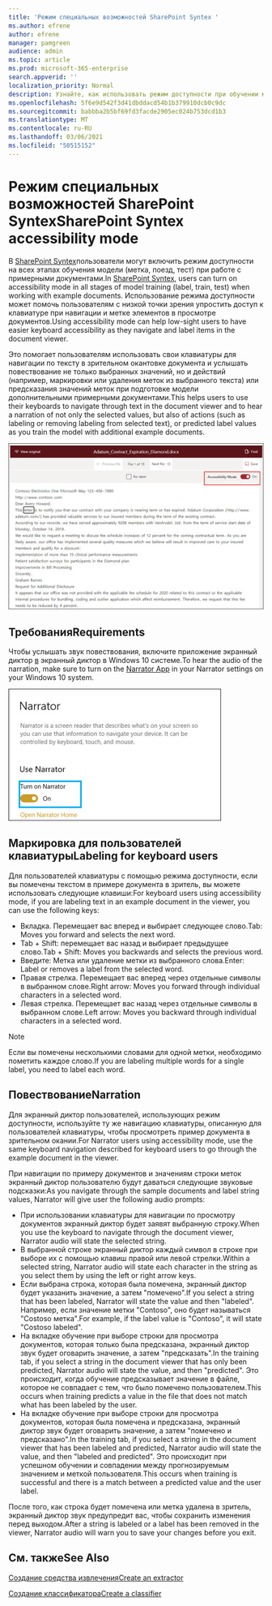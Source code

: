 ```yaml
---
title: 'Режим специальных возможностей SharePoint Syntex '
ms.author: efrene
author: efrene
manager: pamgreen
audience: admin
ms.topic: article
ms.prod: microsoft-365-enterprise
search.appverid: ''
localization_priority: Normal
description: Узнайте, как использовать режим доступности при обучении модели SharePoint Syntex.
ms.openlocfilehash: 5f6e9d542f3d41dbddacd54b1b379910dcb0c9dc
ms.sourcegitcommit: babbba2b5bf69fd3facde2905ec024b753dcd1b3
ms.translationtype: MT
ms.contentlocale: ru-RU
ms.lasthandoff: 03/06/2021
ms.locfileid: "50515152"
---
```

# <a name="sharepoint-syntex-accessibility-mode"></a><span data-ttu-id="df88d-103">Режим специальных возможностей SharePoint Syntex</span><span class="sxs-lookup"><span data-stu-id="df88d-103">SharePoint Syntex accessibility mode</span></span>

<span data-ttu-id="df88d-104">В [SharePoint Syntex](index.md)пользователи могут включить режим доступности на всех этапах обучения модели (метка, поезд, тест) при работе с примерными документами.</span><span class="sxs-lookup"><span data-stu-id="df88d-104">In [SharePoint Syntex](index.md), users can turn on accessibility mode in all stages of model training (label, train, test) when working with example documents.</span></span> <span data-ttu-id="df88d-105">Использование режима доступности может помочь пользователям с низкой точки зрения упростить доступ к клавиатуре при навигации и метке элементов в просмотре документов.</span><span class="sxs-lookup"><span data-stu-id="df88d-105">Using accessibility mode can help low-sight users to have easier keyboard accessibility as they navigate and label items in the document viewer.</span></span>

<span data-ttu-id="df88d-106">Это помогает пользователям использовать свои клавиатуры для навигации по тексту в зрительном окантовке документа и услышать повествование не только выбранных значений, но и действий (например, маркировки или удаления меток из выбранного текста) или предсказания значений меток при подготовке модели дополнительными примерными документами.</span><span class="sxs-lookup"><span data-stu-id="df88d-106">This helps users to use their keyboards to navigate through text in the document viewer and to hear a narration of not only the selected values, but also of actions (such as labeling or removing labeling from selected text), or predicted label values as you train the model with additional example documents.</span></span> 


![Режим доступности](../media/content-understanding/accessibility-mode.png)

## <a name="requirements"></a><span data-ttu-id="df88d-108">Требования</span><span class="sxs-lookup"><span data-stu-id="df88d-108">Requirements</span></span>

<span data-ttu-id="df88d-109">Чтобы услышать звук повествования, включите приложение экранный диктор [в](https://support.microsoft.com/windows/complete-guide-to-narrator-e4397a0d-ef4f-b386-d8ae-c172f109bdb1) экранный диктор в Windows 10 системе.</span><span class="sxs-lookup"><span data-stu-id="df88d-109">To hear the audio of the narration, make sure to turn on the [Narrator App](https://support.microsoft.com/windows/complete-guide-to-narrator-e4397a0d-ef4f-b386-d8ae-c172f109bdb1) in your Narrator settings on your Windows 10 system.</span></span>

![Включи экранный диктор](../media/content-understanding/narrator-settings.png)

## <a name="labeling-for-keyboard-users"></a><span data-ttu-id="df88d-111">Маркировка для пользователей клавиатуры</span><span class="sxs-lookup"><span data-stu-id="df88d-111">Labeling for keyboard users</span></span>

<span data-ttu-id="df88d-112">Для пользователей клавиатуры с помощью режима доступности, если вы помечены текстом в примере документа в зритель, вы можете использовать следующие клавиши:</span><span class="sxs-lookup"><span data-stu-id="df88d-112">For keyboard users using accessibility mode, if you are labeling text in an example document in the viewer, you can use the following keys:</span></span>

- <span data-ttu-id="df88d-113">Вкладка. Перемещает вас вперед и выбирает следующее слово.</span><span class="sxs-lookup"><span data-stu-id="df88d-113">Tab: Moves you forward and selects the next word.</span></span>
- <span data-ttu-id="df88d-114">Tab + Shift: перемещает вас назад и выбирает предыдущее слово.</span><span class="sxs-lookup"><span data-stu-id="df88d-114">Tab + Shift: Moves you backwards and selects the previous word.</span></span>
- <span data-ttu-id="df88d-115">Введите: Метка или удаление метки из выбранного слова.</span><span class="sxs-lookup"><span data-stu-id="df88d-115">Enter: Label or removes a label from the selected word.</span></span>
- <span data-ttu-id="df88d-116">Правая стрелка. Перемещает вас вперед через отдельные символы в выбранном слове.</span><span class="sxs-lookup"><span data-stu-id="df88d-116">Right arrow: Moves you forward through individual characters in a selected word.</span></span>
- <span data-ttu-id="df88d-117">Левая стрелка. Перемещает вас назад через отдельные символы в выбранном слове.</span><span class="sxs-lookup"><span data-stu-id="df88d-117">Left arrow: Moves you backward through individual characters in a selected word.</span></span>

> [!NOTE]
> <span data-ttu-id="df88d-118">Если вы помечены несколькими словами для одной метки, необходимо пометить каждое слово.</span><span class="sxs-lookup"><span data-stu-id="df88d-118">If you are labeling multiple words for a single label, you need to label each word.</span></span>


## <a name="narration"></a><span data-ttu-id="df88d-119">Повествование</span><span class="sxs-lookup"><span data-stu-id="df88d-119">Narration</span></span>

<span data-ttu-id="df88d-120">Для экранный диктор пользователей, использующих режим доступности, используйте ту же навигацию клавиатуры, описанную для пользователей клавиатуры, чтобы просмотреть пример документа в зрительном окании.</span><span class="sxs-lookup"><span data-stu-id="df88d-120">For Narrator users using accessibility mode, use the same keyboard navigation described for keyboard users to go through the example document in the viewer.</span></span>

<span data-ttu-id="df88d-121">При навигации по примеру документов и значениям строки меток экранный диктор пользователю будут даваться следующие звуковые подсказки:</span><span class="sxs-lookup"><span data-stu-id="df88d-121">As you navigate through the sample documents and label string values, Narrator will give user the following audio prompts:</span></span>

- <span data-ttu-id="df88d-122">При использовании клавиатуры для навигации по просмотру документов экранный диктор будет заявят выбранную строку.</span><span class="sxs-lookup"><span data-stu-id="df88d-122">When you use the keyboard to navigate through the document viewer, Narrator audio will state the selected string.</span></span>
- <span data-ttu-id="df88d-123">В выбранной строке экранный диктор каждый символ в строке при выборе их с помощью клавиш правой или левой стрелки.</span><span class="sxs-lookup"><span data-stu-id="df88d-123">Within a selected string, Narrator audio will state each character in the string as you select them by using the left or right arrow keys.</span></span>
- <span data-ttu-id="df88d-124">Если выбрана строка, которая была помечена, экранный диктор будет указанить значение, а затем "помечено".</span><span class="sxs-lookup"><span data-stu-id="df88d-124">If you select a string that has been labeled, Narrator will state the value and then "labeled".</span></span>  <span data-ttu-id="df88d-125">Например, если значение метки "Contoso", оно будет называться "Costoso метка".</span><span class="sxs-lookup"><span data-stu-id="df88d-125">For example, if the label value is "Contoso", it will state "Costoso labeled".</span></span> 
- <span data-ttu-id="df88d-126">На вкладке обучение при выборе строки для просмотра документов, которая только была предсказана, экранный диктор звук будет оговарить значение, а затем "предсказать".</span><span class="sxs-lookup"><span data-stu-id="df88d-126">In the training tab, if you select a string in the document viewer that has only been predicted, Narrator audio will state the value, and then "predicted".</span></span> <span data-ttu-id="df88d-127">Это происходит, когда обучение предсказывает значение в файле, которое не совпадает с тем, что было помечено пользователем.</span><span class="sxs-lookup"><span data-stu-id="df88d-127">This occurs when training predicts a value in the file that does not match what has been labeled by the user.</span></span>
- <span data-ttu-id="df88d-128">На вкладке обучение при выборе строки для просмотра документов, которая была помечена и предсказана, экранный диктор звук будет оговарить значение, а затем "помечено и предсказано".</span><span class="sxs-lookup"><span data-stu-id="df88d-128">In the training tab, if you select a string in the document viewer that has been labeled and predicted, Narrator audio will state the value, and then "labeled and predicted".</span></span> <span data-ttu-id="df88d-129">Это происходит при успешном обучении и совпадении между прогнозируемым значением и меткой пользователя.</span><span class="sxs-lookup"><span data-stu-id="df88d-129">This occurs when training is successful and there is a match between a predicted value and the user label.</span></span>



<span data-ttu-id="df88d-130">После того, как строка будет помечена или метка удалена в зритель, экранный диктор звук предупредит вас, чтобы сохранить изменения перед выходом.</span><span class="sxs-lookup"><span data-stu-id="df88d-130">After a string is labeled or a label has been removed in the viewer, Narrator audio will warn you to save your changes before you exit.</span></span>

## <a name="see-also"></a><span data-ttu-id="df88d-131">См. также</span><span class="sxs-lookup"><span data-stu-id="df88d-131">See Also</span></span>

[<span data-ttu-id="df88d-132">Создание средства извлечения</span><span class="sxs-lookup"><span data-stu-id="df88d-132">Create an extractor</span></span>](create-an-extractor.md)</br>

[<span data-ttu-id="df88d-133">Создание классификатора</span><span class="sxs-lookup"><span data-stu-id="df88d-133">Create a classifier</span></span>](create-a-classifier.md)</br>










 


  
  



